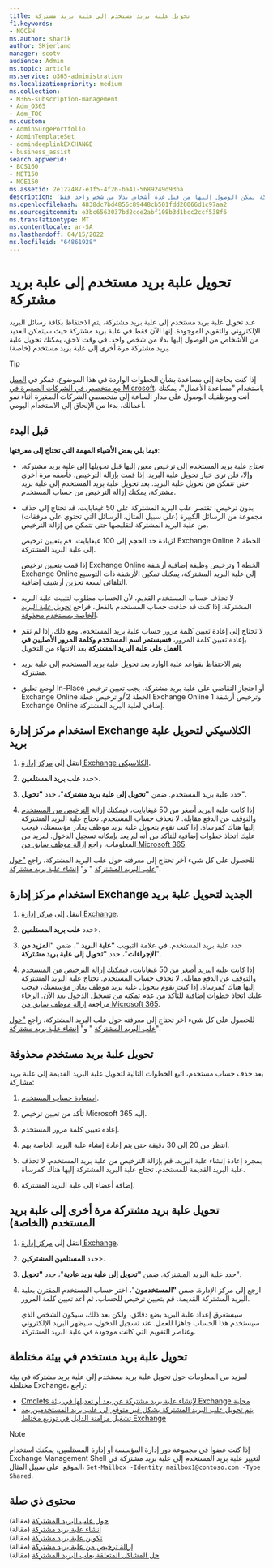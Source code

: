 ```yaml
---
title: تحويل علبة بريد مستخدم إلى علبة بريد مشتركة
f1.keywords:
- NOCSH
ms.author: sharik
author: SKjerland
manager: scotv
audience: Admin
ms.topic: article
ms.service: o365-administration
ms.localizationpriority: medium
ms.collection:
- M365-subscription-management
- Adm_O365
- Adm_TOC
ms.custom:
- AdminSurgePortfolio
- AdminTemplateSet
- admindeeplinkEXCHANGE
- business_assist
search.appverid:
- BCS160
- MET150
- MOE150
ms.assetid: 2e122487-e1f5-4f26-ba41-5689249d93ba
description: 'تعرف على كيفية تحويل علبة بريد خاصة إلى علبة بريد مشتركة يمكن الوصول إليها من قبل عدة أشخاص بدلا من شخص واحد فقط. '
ms.openlocfilehash: 4838dc7bd4856c89448cb501fdd20066d1c97aa2
ms.sourcegitcommit: e3bc6563037bd2cce2abf108b3d1bcc2ccf538f6
ms.translationtype: MT
ms.contentlocale: ar-SA
ms.lasthandoff: 04/15/2022
ms.locfileid: "64861928"
---
```

# <a name="convert-a-user-mailbox-to-a-shared-mailbox"></a>تحويل علبة بريد مستخدم إلى علبة بريد مشتركة

عند تحويل علبة بريد مستخدم إلى علبة بريد مشتركة، يتم الاحتفاظ بكافة رسائل البريد الإلكتروني والتقويم الموجودة. إنها الآن فقط في علبة بريد مشتركة حيث سيتمكن العديد من الأشخاص من الوصول إليها بدلا من شخص واحد. في وقت لاحق، يمكنك تحويل علبة بريد مشتركة مرة أخرى إلى علبة بريد مستخدم (خاصة).

> [!TIP]
> إذا كنت بحاجة إلى مساعدة بشأن الخطوات الواردة في هذا الموضوع، ففكر في [العمل مع متخصص في الشركات الصغيرة في Microsoft](https://go.microsoft.com/fwlink/?linkid=2186871). باستخدام "مساعدة الأعمال"، يمكنك أنت وموظفيك الوصول على مدار الساعة إلى متخصصي الشركات الصغيرة أثناء نمو أعمالك، بدءا من الإلحاق إلى الاستخدام اليومي.

## <a name="before-you-begin"></a>قبل البدء

**فيما يلي بعض الأشياء المهمة التي تحتاج إلى معرفتها**:

- تحتاج علبة بريد المستخدم إلى ترخيص معين إليها قبل تحويلها إلى علبة بريد مشتركة. وإلا، فلن ترى خيار تحويل علبة البريد. إذا قمت بإزالة الترخيص، فأضفه مرة أخرى حتى تتمكن من تحويل علبة البريد. بعد تحويل علبة بريد المستخدم إلى علبة بريد مشتركة، يمكنك إزالة الترخيص من حساب المستخدم.

- بدون ترخيص، تقتصر علب البريد المشتركة على 50 غيغابايت. قد تحتاج إلى حذف مجموعة من الرسائل الكبيرة (على سبيل المثال، الرسائل التي تحتوي على مرفقات) من علبة البريد المشتركة لتقليصها حتى تتمكن من إزالة الترخيص.

  لزيادة حد الحجم إلى 100 غيغابايت، قم بتعيين ترخيص Exchange Online الخطة 2 إلى علبة البريد المشتركة.

  إذا قمت بتعيين ترخيص Exchange Online الخطة 1 وترخيص وظيفة إضافية أرشفة Exchange Online إلى علبة البريد المشتركة، يمكنك تمكين الأرشفة ذات التوسيع التلقائي لسعة تخزين أرشيف إضافية.

- لا تحذف حساب المستخدم القديم، لأن الحساب مطلوب لتثبيت علبة البريد المشتركة. إذا كنت قد حذفت حساب المستخدم بالفعل، فراجع [تحويل علبة البريد الخاصة بمستخدم محذوفة](#convert-the-mailbox-of-a-deleted-user).

- لا تحتاج إلى إعادة تعيين كلمة مرور حساب علبة بريد المستخدم. ومع ذلك، إذا لم تقم بإعادة تعيين كلمة المرور، **فسيستمر اسم المستخدم وكلمة المرور الأصليين في العمل على علبة البريد المشتركة** بعد الانتهاء من التحويل.

- يتم الاحتفاظ بقواعد علبة الوارد بعد تحويل علبة بريد المستخدم إلى علبة بريد مشتركة.

- لوضع تعليق In-Place أو احتجاز التقاضي على علبة بريد مشتركة، يجب تعيين ترخيص Exchange Online الخطة 2 *أو* ترخيص خطة Exchange Online 1 وترخيص أرشفة Exchange Online إضافي لعلبة البريد المشتركة.

## <a name="use-the-classic-exchange-admin-center-to-convert-a-mailbox"></a>استخدام مركز إدارة Exchange الكلاسيكي لتحويل علبة بريد

1. انتقل إلى <a href="https://go.microsoft.com/fwlink/p/?linkid=2059104" target="_blank">مركز إدارة Exchange الكلاسيكي</a>.

2. حدد **علب بريد المستلمين**\>.

3. حدد علبة بريد المستخدم. ضمن **"تحويل إلى علبة بريد مشتركة**"، حدد **"تحويل**".

4. إذا كانت علبة البريد أصغر من 50 غيغابايت، فيمكنك إزالة [الترخيص من المستخدم](../manage/remove-licenses-from-users.md) والتوقف عن الدفع مقابله. لا تحذف حساب المستخدم. تحتاج علبة البريد المشتركة إليها هناك كمرساة. إذا كنت تقوم بتحويل علبة بريد موظف يغادر مؤسستك، فيجب عليك اتخاذ خطوات إضافية للتأكد من أنه لم يعد بإمكانه تسجيل الدخول. لمزيد من المعلومات، راجع [إزالة موظف سابق من Microsoft 365](../add-users/remove-former-employee.md).

للحصول على كل شيء آخر تحتاج إلى معرفته حول علب البريد المشتركة، راجع ["حول علب البريد المشتركة](about-shared-mailboxes.md) " و" [إنشاء علبة بريد مشتركة](create-a-shared-mailbox.md)".

## <a name="use-the-new-exchange-admin-center-to-convert-a-mailbox"></a>استخدام مركز إدارة Exchange الجديد لتحويل علبة بريد

1. انتقل إلى <a href="https://admin.exchange.microsoft.com/#/homepage" target="_blank"> مركز إدارة Exchange</a>.

2. حدد **علب بريد المستلمين**\>.

3. حدد علبة بريد المستخدم. في علامة التبويب **"علبة البريد** "، ضمن **"المزيد من الإجراءات**"، حدد **"تحويل إلى علبة بريد مشتركة**".

4. إذا كانت علبة البريد أصغر من 50 غيغابايت، فيمكنك إزالة [الترخيص من المستخدم](../manage/remove-licenses-from-users.md) والتوقف عن الدفع مقابله. لا تحذف حساب المستخدم. تحتاج علبة البريد المشتركة إليها هناك كمرساة. إذا كنت تقوم بتحويل علبة بريد موظف يغادر مؤسستك، فيجب عليك اتخاذ خطوات إضافية للتأكد من عدم تمكنه من تسجيل الدخول بعد الآن. الرجاء مراجعة [إزالة موظف سابق من Microsoft 365](../add-users/remove-former-employee.md).

للحصول على كل شيء آخر تحتاج إلى معرفته حول علب البريد المشتركة، راجع ["حول علب البريد المشتركة](about-shared-mailboxes.md) " و" [إنشاء علبة بريد مشتركة](create-a-shared-mailbox.md)".

## <a name="convert-the-mailbox-of-a-deleted-user"></a>تحويل علبة بريد مستخدم محذوفة

بعد حذف حساب مستخدم، اتبع الخطوات التالية لتحويل علبة البريد القديمة إلى علبة بريد مشاركة:

1. [استعادة حساب المستخدم](../add-users/restore-user.md).

2. تأكد من تعيين ترخيص Microsoft 365 إليه.

3. إعادة تعيين كلمة مرور المستخدم.

4. انتظر من 20 إلى 30 دقيقة حتى يتم إعادة إنشاء علبة البريد الخاصة بهم.

5. بمجرد إعادة إنشاء علبة البريد، قم بإزالة الترخيص من علبة بريد المستخدم. لا تحذف علبة البريد القديمة للمستخدم. تحتاج علبة البريد المشتركة إليها هناك كمرساة.

6. إضافة أعضاء إلى علبة البريد المشتركة.

## <a name="convert-a-shared-mailbox-back-to-a-users-private-mailbox"></a>تحويل علبة بريد مشتركة مرة أخرى إلى علبة بريد المستخدم (الخاصة)

1. انتقل إلى <a href="https://go.microsoft.com/fwlink/p/?linkid=2059104" target="_blank">مركز إدارة Exchange</a>.

2. حدد **المستلمين المشتركين**\>.

3. حدد علبة البريد المشتركة. ضمن **"تحويل إلى علبة بريد عادية**"، حدد **"تحويل**".

4. ارجع إلى مركز الإدارة. ضمن **"المستخدمون**"، اختر حساب المستخدم المقترن بعلبة البريد المشتركة القديمة. قم بتعيين ترخيص للحساب، ثم أعد تعيين كلمة المرور.

   سيستغرق إعداد علبة البريد بضع دقائق، ولكن بعد ذلك، سيكون الشخص الذي سيستخدم هذا الحساب جاهزا للعمل. عند تسجيل الدخول، سيظهر البريد الإلكتروني وعناصر التقويم التي كانت موجودة في علبة البريد المشتركة.

## <a name="convert-a-users-mailbox-in-a-hybrid-environment"></a>تحويل علبة بريد مستخدم في بيئة مختلطة

لمزيد من المعلومات حول تحويل علبة بريد مستخدم إلى علبة بريد مشتركة في بيئة مختلطة Exchange، راجع:

- [Cmdlets لإنشاء علبة بريد مشتركة عن بعد أو تعديلها في بيئة Exchange محلية](https://support.microsoft.com/office/cmdlets-to-create-or-modify-a-remote-shared-mailbox-in-an-on-premises-exchange-environment-9e83fb59-c001-729c-a4c0-b2964c154b49)
- [يتم تحويل علب البريد المشتركة بشكل غير متوقع إلى علب بريد المستخدمين بعد تشغيل مزامنة الدليل في توزيع مختلط Exchange](/exchange/troubleshoot/user-and-shared-mailboxes/shared-mailboxes-unexpectedly-converted-to-user-mailboxes)

> [!NOTE]
> إذا كنت عضوا في مجموعة دور إدارة المؤسسة أو إدارة المستلمين، يمكنك استخدام Exchange Management Shell لتغيير علبة بريد المستخدم إلى علبة بريد مشتركة في الموقع. على سبيل المثال، `Set-Mailbox -Identity mailbox1@contoso.com -Type Shared`.

## <a name="related-content"></a>محتوى ذي صلة

[حول علب البريد المشتركة](about-shared-mailboxes.md) (مقالة)\
[إنشاء علبة بريد مشتركة](create-a-shared-mailbox.md) (مقالة)\
[تكوين علبة بريد مشتركة](configure-a-shared-mailbox.md) (مقالة)\
[إزالة ترخيص من علبة بريد مشتركة](remove-license-from-shared-mailbox.md) (مقالة)\
[حل المشاكل المتعلقة بعلب البريد المشتركة](resolve-issues-with-shared-mailboxes.md) (مقالة)
